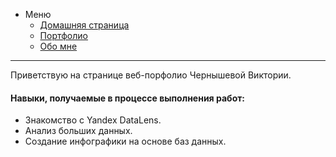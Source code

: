 - Меню
  - [Домашняя страница](./README.md)
  - [Портфолио](./port.md)
  - [Обо мне](./about.md)

***

Приветствую на странице веб-порфолио Чернышевой Виктории.

#### Навыки, получаемые в процессе выполнения работ:

*   Знакомство с Yandex DataLens.
*   Анализ больших данных.
*   Создание инфографики на основе баз данных.
